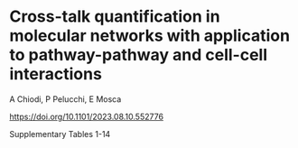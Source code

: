 # Cross-talk quantification in molecular networks with application to pathway-pathway and cell-cell interactions

A Chiodi, P Pelucchi, E Mosca

https://doi.org/10.1101/2023.08.10.552776

Supplementary Tables 1-14

